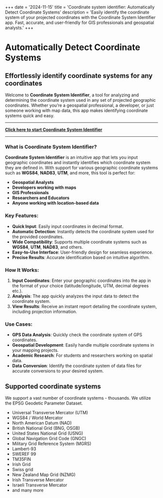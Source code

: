 +++
date = '2024-11-15'
title = 'Coordinate system identifier: Automatically Detect Coordinate Systems'
description = 'Easily identify the coordinate system of your projected coordinates with the Coordinate System Identifier app. Fast, accurate, and user-friendly for GIS professionals and geospatial analysts.'
+++
# Automatically Detect Coordinate Systems

## Effortlessly identify coordinate systems for any coordinates

Welcome to **Coordinate System Identifier**, a tool for analyzing and determining the coordinate system used in any set of projected geographic coordinates. Whether you’re a geospatial professional, a developer, or just someone working with map data, this app makes identifying coordinate systems quick and easy.

---

**[Click here to start Coordinate System Identifier](https://coordinate-system-identifier.web.app)**

---

### What is Coordinate System Identifier?

**Coordinate System Identifier** is an intuitive app that lets you input geographic coordinates and instantly identifies which coordinate system they are defined in. With support for various geographic coordinate systems such as **WGS84**, **NAD83**, **UTM**, and more, this tool is perfect for:

- **Geospatial Analysts**
- **Developers working with maps**
- **GIS Professionals**
- **Researchers and Educators**
- **Anyone working with location-based data**

### Key Features:

- **Quick Input**: Easily input coordinates in decimal format.
- **Automatic Detection**: Instantly detects the coordinate system used for the provided coordinates.
- **Wide Compatibility**: Supports multiple coordinate systems such as **WGS84**, **UTM**, **NAD83**, and others.
- **Easy-to-Use Interface**: User-friendly design for seamless experience.
- **Precise Results**: Accurate identification based on intuitive algorithm.

### How It Works:

1. **Input Coordinates**: Enter your geographic coordinates into the app in the format of your choice (latitude/longitude, UTM, decimal degrees etc.).
2. **Analysis**: The app quickly analyzes the input data to detect the coordinate system.
3. **View Results**: Receive an instant report detailing the coordinate system, including projection information.

### Use Cases:

- **GPS Data Analysis**: Quickly check the coordinate system of GPS coordinates.
- **Geospatial Development**: Easily handle multiple coordinate systems in your mapping projects.
- **Academic Research**: For students and researchers working on spatial data.
- **Data Conversion**: Identify the coordinate system of data files for accurate conversions to your desired system.

## Supported coordinate systems

We support a vast number of coordinate systems - thousands. We utilize the EPSG Geodetic Parameter Dataset.

- Universal Transverse Mercator (UTM)
- WGS84 / World Mercator
- North American Datum (NAD)
- British National Grid (BNG, OSGB)
- United States National Grid (USNG)
- Global Navigation Grid Code (GNGC)
- Military Grid Reference System (MGRS)
- Lambert-93
- SWEREF 99
- TM35FIN
- Irish Grid
- Swiss grid
- New Zealand Map Grid (NZMG)
- Irish Transverse Mercator
- Israeli Transverse Mercator
- and many more
